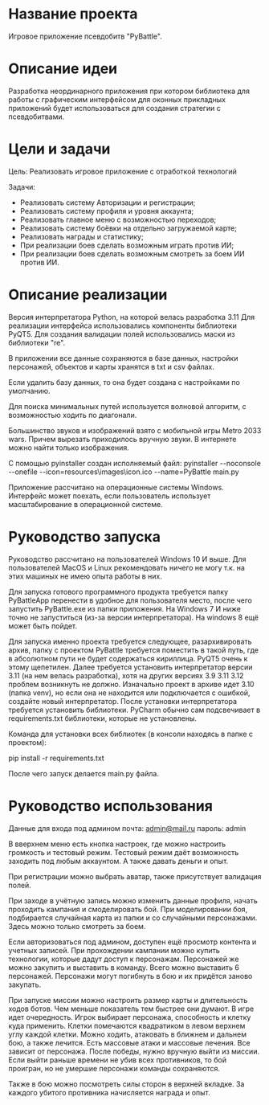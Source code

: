 # Название проекта
Игровое приложение псевдобитв "PyBattle".

# Описание идеи
Разработка неординарного приложения при котором библиотека для работы с 
графическим интерфейсом для оконных прикладных приложений будет использоваться
для создания стратегии с псевдобитвами. 

# Цели и задачи
Цель: Реализовать игровое приложение с отработкой технологий

Задачи:
* Реализовать систему Авторизации и регистрации;
* Реализовать систему профиля и уровня аккаунта;
* Реализовать главное меню с возможностью переходов;
* Реализовать систему боёвки на отдельно загружаемой карте;
* Реализовать награды и статистику;
* При реализации боев сделать возможным играть против ИИ;
* При реализации боев сделать возможным смотреть за боем ИИ против ИИ.


# Описание реализации
Версия интерпретатора Python, на которой велась разработка 3.11
Для реализации интерфейса использовались компоненты библиотеки PyQT5.
Для создания валидации полей использовались маски из библиотеки "re".

В приложении все данные сохраняются в базе данных, настройки персонажей,
объектов и карты хранятся в txt и csv файлах.

Если удалить базу данных, то она будет создана с настройками по умолчанию.

Для поиска минимальных путей используется волновой алгоритм, с возможностью ходить по диагонали.

Большинство звуков и изображений взято с мобильной игры Metro 2033 wars. Причем вырезать приходилось
вручную звуки. В интернете можно найти только изображения.

С помощью pyinstaller создан исполняемый файл:
pyinstaller --noconsole --onefile --icon=resources\images\icon.ico --name=PyBattle main.py

Приложение рассчитано на операционные системы Windows.
Интерфейс может поехать, если пользователь использует масштабирование в операционной системе.

# Руководство запуска
Руководство рассчитано на пользователей Windows 10 И выше. Для пользователей MacOS и Linux
рекомендовать ничего не могу т.к. на этих машиных не имею опыта работы в них.

Для запуска готового программного продукта требуется папку PyBattleApp перенести
в удобное для пользователя место, после чего запустить PyBattle.exe из папки приложения.
На Windows 7 И ниже точно не запуститься (из-за версии интерпретатора). На windows 8 ещё
может быть пойдет. 

Для запуска именно проекта требуется следующее, разархивировать архив, папку с проектом PyBattle
требуется поместить в такой путь, где в абсолютном пути не будет содержаться кириллица. 
PyQT5 очень к этому щепетилен. 
Далее требуется установить интерпретатор версии 3.11 (на нем велась разработка), хотя на 
других версиях 3.9 3.11 3.12 проблем возникнуть не должно. Изначально проект в архиве идет 
3.10 (папка venv), но если она не находится или подключается с ошибкой, создайте новый интерпретатор.
После установки интерпретатора требуется установить библиотеки. PyCharm обычно сам подсвечивает
в requirements.txt библиотеки, которые не установлены.

Команда для установки всех библиотек (в консоли находясь в папке с проектом):

pip install -r requirements.txt

После чего запуск делается main.py файла.

# Руководство использования
Данные для входа под админом
почта: admin@mail.ru
пароль: admin

В вверхнем меню есть кнопка настроек, где можно настроить громкость и тестовый режим.
Тестовый режим даёт возможность заходить под любым аккаунтом. А также давать деньги 
и опыт. 

При регистрации можно выбрать аватар, также присутствует валидация полей.

При заходе в учётную запись можно изменить данные профиля, начать проходить кампания
и смоделировать бой. При моделировании боя, подбирается случайная карта из папки и со случайными
персонажами. Здесь можно только смотреть за боем.

Если авторизоваться под админом, доступен ещё просмотр контента и учетных записей.
При прохождении кампании можно купить технологии, которые дадут доступ к персонажам. 
Персонажей же можно закупить и выставить в команду. Всего можно выставить 6 персонажей.
Персонажи могут погибнуть в бою и их придётся заново закупать.

При запуске миссии можно настроить размер карты и длительность ходов ботов. Чем меньше показатель
тем быстрее они думают. В игре идет очередность. Игрок выбирает персонажа, способность и клетку куда применить.
Клетки помечаются квадратиком в левом верхнем углу каждой клетки. 
Можно ходить, атаковать в ближнем и дальнем бою, а также лечится.
Есть массовые атаки и массовые лечения. Все зависит от персонажа. После победы, нужно вручную выйти из миссии.
Если выйти раньше времени не убив всех противников, то бой проигран, но не умершие персонажи команды
сохраняются.

Также в бою можно посмотреть силы сторон в верхней вкладке.
За каждого убитого противника начисляется награда и опыт.

